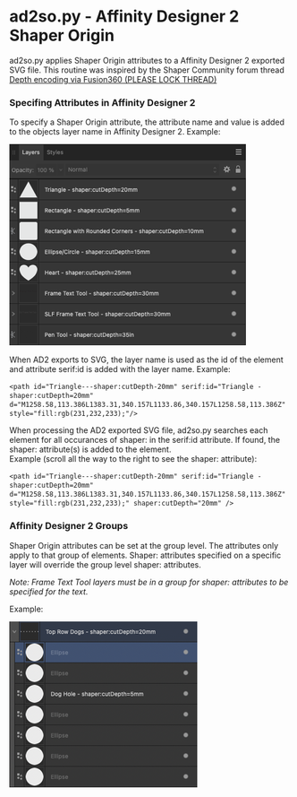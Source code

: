 # ad2so.py - Affinity Designer 2 Shaper Origin

ad2so.py applies Shaper Origin attributes to a Affinity Designer 2 exported SVG file. This routine was inspired by the Shaper Community forum thread [Depth encoding via Fusion360 (PLEASE LOCK THREAD)](https://community.shapertools.com/t/depth-encoding-via-fusion360-please-lock-thread/10075)

### Specifing Attributes in Affinity Designer 2

To specify a Shaper Origin attribute, the attribute name and value is added to the objects layer name in Affinity Designer 2. Example:

![AD2 Layers](img/layers.png)

When AD2 exports to SVG, the layer name is used as the id of the element and attribute serif:id is added with the layer name. Example:

    <path id="Triangle---shaper:cutDepth-20mm" serif:id="Triangle - shaper:cutDepth=20mm" d="M1258.58,113.386L1383.31,340.157L1133.86,340.157L1258.58,113.386Z" style="fill:rgb(231,232,233);"/>


When processing the AD2 exported SVG file, ad2so.py searches each element for all occurances of shaper: in the serif:id attribute. If found, the shaper: attribute(s) is added to the element.<br>
Example (scroll all the way to the right to see the shaper: attribute):

    <path id="Triangle---shaper:cutDepth-20mm" serif:id="Triangle - shaper:cutDepth=20mm" d="M1258.58,113.386L1383.31,340.157L1133.86,340.157L1258.58,113.386Z" style="fill:rgb(231,232,233);" shaper:cutDepth="20mm" />

### Affinity Designer 2 Groups

Shaper Origin attributes can be set at the group level. The attributes only apply to that group of elements. Shaper: attributes specified on a specific layer will override the group level shaper: attributes.

*Note: Frame Text Tool layers must be in a group for shaper: attributes to be specified for the text.*

Example: 

![AD2 Groups](img/groups.png)



